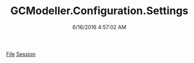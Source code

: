﻿---
title: GCModeller.Configuration.Settings
date: 6/16/2016 4:57:02 AM
---

[File](T-GCModeller.Configuration.Settings.File.html)
[Session](T-GCModeller.Configuration.Settings.Session.html)
